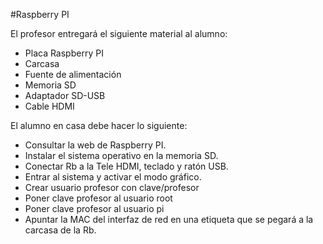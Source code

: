 #Raspberry PI

El profesor entregará el siguiente material al alumno:

* Placa Raspberry PI
* Carcasa
* Fuente de alimentación
* Memoria SD
* Adaptador SD-USB
* Cable HDMI

El alumno en casa debe hacer lo siguiente:

* Consultar la web de Raspberry PI.
* Instalar el sistema operativo en la memoria SD.
* Conectar Rb a la Tele HDMI, teclado y ratón USB.
* Entrar al sistema y activar el modo gráfico.
* Crear usuario profesor con clave/profesor
* Poner clave profesor al usuario root
* Poner clave profesor al usuario pi
* Apuntar la MAC del interfaz de red en una etiqueta que se pegará a la carcasa de la Rb.



